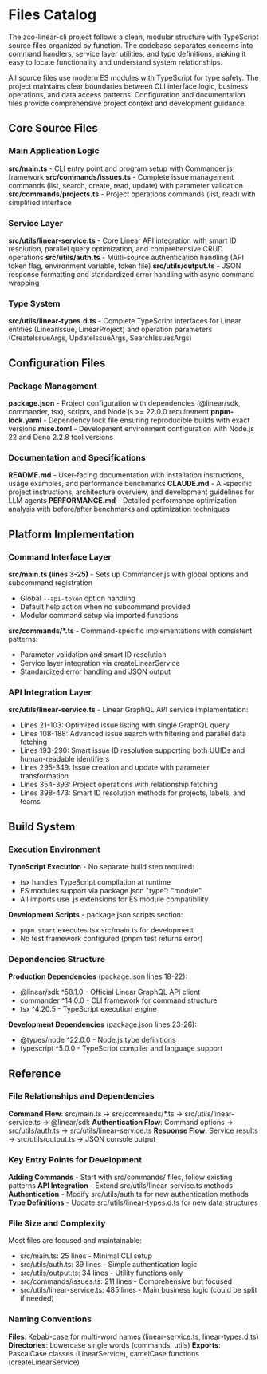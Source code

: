<!-- Generated: 2025-08-30T19:51:49+02:00 -->

# Files Catalog

The zco-linear-cli project follows a clean, modular structure with TypeScript
source files organized by function. The codebase separates concerns into command
handlers, service layer utilities, and type definitions, making it easy to
locate functionality and understand system relationships.

All source files use modern ES modules with TypeScript for type safety. The
project maintains clear boundaries between CLI interface logic, business
operations, and data access patterns. Configuration and documentation files
provide comprehensive project context and development guidance.

## Core Source Files

### Main Application Logic

**src/main.ts** - CLI entry point and program setup with Commander.js framework
**src/commands/issues.ts** - Complete issue management commands (list, search,
create, read, update) with parameter validation **src/commands/projects.ts** -
Project operations commands (list, read) with simplified interface

### Service Layer

**src/utils/linear-service.ts** - Core Linear API integration with smart ID
resolution, parallel query optimization, and comprehensive CRUD operations
**src/utils/auth.ts** - Multi-source authentication handling (API token flag,
environment variable, token file) **src/utils/output.ts** - JSON response
formatting and standardized error handling with async command wrapping

### Type System

**src/utils/linear-types.d.ts** - Complete TypeScript interfaces for Linear
entities (LinearIssue, LinearProject) and operation parameters (CreateIssueArgs,
UpdateIssueArgs, SearchIssuesArgs)

## Configuration Files

### Package Management

**package.json** - Project configuration with dependencies (@linear/sdk,
commander, tsx), scripts, and Node.js >= 22.0.0 requirement **pnpm-lock.yaml** -
Dependency lock file ensuring reproducible builds with exact versions
**mise.toml** - Development environment configuration with Node.js 22 and Deno
2.2.8 tool versions

### Documentation and Specifications

**README.md** - User-facing documentation with installation instructions, usage
examples, and performance benchmarks **CLAUDE.md** - AI-specific project
instructions, architecture overview, and development guidelines for LLM agents
**PERFORMANCE.md** - Detailed performance optimization analysis with
before/after benchmarks and optimization techniques

## Platform Implementation

### Command Interface Layer

**src/main.ts (lines 3-25)** - Sets up Commander.js with global options and
subcommand registration

- Global `--api-token` option handling
- Default help action when no subcommand provided
- Modular command setup via imported functions

**src/commands/*.ts** - Command-specific implementations with consistent
patterns:

- Parameter validation and smart ID resolution
- Service layer integration via createLinearService
- Standardized error handling and JSON output

### API Integration Layer

**src/utils/linear-service.ts** - Linear GraphQL API service implementation:

- Lines 21-103: Optimized issue listing with single GraphQL query
- Lines 108-188: Advanced issue search with filtering and parallel data fetching
- Lines 193-290: Smart issue ID resolution supporting both UUIDs and
  human-readable identifiers
- Lines 295-349: Issue creation and update with parameter transformation
- Lines 354-393: Project operations with relationship fetching
- Lines 398-473: Smart ID resolution methods for projects, labels, and teams

## Build System

### Execution Environment

**TypeScript Execution** - No separate build step required:

- tsx handles TypeScript compilation at runtime
- ES modules support via package.json "type": "module"
- All imports use .js extensions for ES module compatibility

**Development Scripts** - package.json scripts section:

- `pnpm start` executes tsx src/main.ts for development
- No test framework configured (pnpm test returns error)

### Dependencies Structure

**Production Dependencies** (package.json lines 18-22):

- @linear/sdk ^58.1.0 - Official Linear GraphQL API client
- commander ^14.0.0 - CLI framework for command structure
- tsx ^4.20.5 - TypeScript execution engine

**Development Dependencies** (package.json lines 23-26):

- @types/node ^22.0.0 - Node.js type definitions
- typescript ^5.0.0 - TypeScript compiler and language support

## Reference

### File Relationships and Dependencies

**Command Flow**: src/main.ts → src/commands/*.ts → src/utils/linear-service.ts
→ @linear/sdk **Authentication Flow**: Command options → src/utils/auth.ts →
src/utils/linear-service.ts **Response Flow**: Service results →
src/utils/output.ts → JSON console output

### Key Entry Points for Development

**Adding Commands** - Start with src/commands/ files, follow existing patterns
**API Integration** - Extend src/utils/linear-service.ts methods
**Authentication** - Modify src/utils/auth.ts for new authentication methods
**Type Definitions** - Update src/utils/linear-types.d.ts for new data
structures

### File Size and Complexity

Most files are focused and maintainable:

- src/main.ts: 25 lines - Minimal CLI setup
- src/utils/auth.ts: 39 lines - Simple authentication logic
- src/utils/output.ts: 34 lines - Utility functions only
- src/commands/issues.ts: 211 lines - Comprehensive but focused
- src/utils/linear-service.ts: 485 lines - Main business logic (could be split
  if needed)

### Naming Conventions

**Files**: Kebab-case for multi-word names (linear-service.ts,
linear-types.d.ts) **Directories**: Lowercase single words (commands, utils)
**Exports**: PascalCase classes (LinearService), camelCase functions
(createLinearService)

